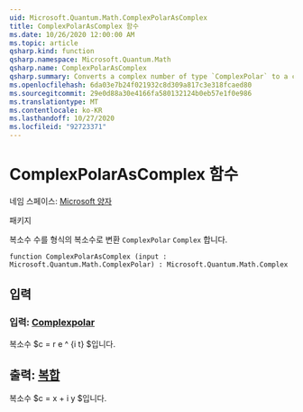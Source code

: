 ```yaml
---
uid: Microsoft.Quantum.Math.ComplexPolarAsComplex
title: ComplexPolarAsComplex 함수
ms.date: 10/26/2020 12:00:00 AM
ms.topic: article
qsharp.kind: function
qsharp.namespace: Microsoft.Quantum.Math
qsharp.name: ComplexPolarAsComplex
qsharp.summary: Converts a complex number of type `ComplexPolar` to a complex number of type `Complex`.
ms.openlocfilehash: 6da03e7b24f021932c8d309a817c3e318fcaed80
ms.sourcegitcommit: 29e0d88a30e4166fa580132124b0eb57e1f0e986
ms.translationtype: MT
ms.contentlocale: ko-KR
ms.lasthandoff: 10/27/2020
ms.locfileid: "92723371"
---
```

# <a name="complexpolarascomplex-function"></a>ComplexPolarAsComplex 함수

네임 스페이스: [Microsoft 양자](xref:Microsoft.Quantum.Math)

패키지 [](https://nuget.org/packages/)


복소수 수를 형식의 복소수로 변환 `ComplexPolar` `Complex` 합니다.

```qsharp
function ComplexPolarAsComplex (input : Microsoft.Quantum.Math.ComplexPolar) : Microsoft.Quantum.Math.Complex
```


## <a name="input"></a>입력

### <a name="input--complexpolar"></a>입력: [Complexpolar](xref:Microsoft.Quantum.Math.ComplexPolar)

복소수 $c = r e ^ {i t} $입니다.



## <a name="output--complex"></a>출력: [복합](xref:Microsoft.Quantum.Math.Complex)

복소수 $c = x + i y $입니다.